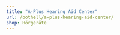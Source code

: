 ```yaml
---
title: "A-Plus Hearing Aid Center"
url: /bothell/a-plus-hearing-aid-center/
shop: Hörgeräte
---
```

